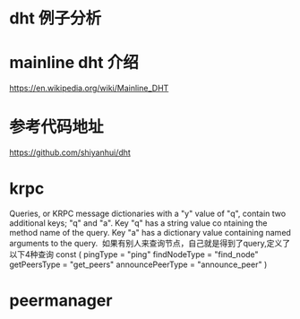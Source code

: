 dht 例子分析
======

# mainline dht 介绍
https://en.wikipedia.org/wiki/Mainline_DHT
# 参考代码地址
https://github.com/shiyanhui/dht

# krpc
  Queries, or KRPC message dictionaries with a "y" value of "q", contain two additional keys; "q" and "a". 
  Key "q" has a string value co    ntaining the method name of the query. Key "a" has a dictionary value containing named arguments to the query.
  如果有别人来查询节点，自己就是得到了query,定义了以下4种查询
  const (
	pingType         = "ping"
	findNodeType     = "find_node"
	getPeersType     = "get_peers"
	announcePeerType = "announce_peer"
)  


# peermanager
	 
